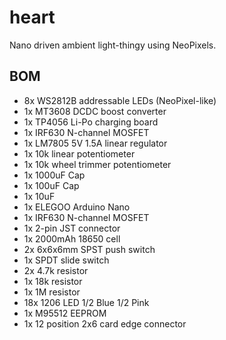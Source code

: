 # heart

Nano driven ambient light-thingy using NeoPixels.

## BOM

* 8x WS2812B addressable LEDs (NeoPixel-like)
* 1x MT3608 DCDC boost converter
* 1x TP4056 Li-Po charging board
* 1x IRF630 N-channel MOSFET
* 1x LM7805 5V 1.5A linear regulator
* 1x 10k linear potentiometer
* 1x 10k wheel trimmer potentiometer
* 1x 1000uF Cap
* 1x 100uF Cap
* 1x 10uF
* 1x ELEGOO Arduino Nano
* 1x IRF630 N-channel MOSFET
* 1x 2-pin JST connector
* 1x 2000mAh 18650 cell
* 2x 6x6x6mm SPST push switch
* 1x SPDT slide switch
* 2x 4.7k resistor
* 1x 18k resistor
* 1x 1M resistor
* 18x 1206 LED 1/2 Blue 1/2 Pink
* 1x M95512 EEPROM
* 1x 12 position 2x6 card edge connector
